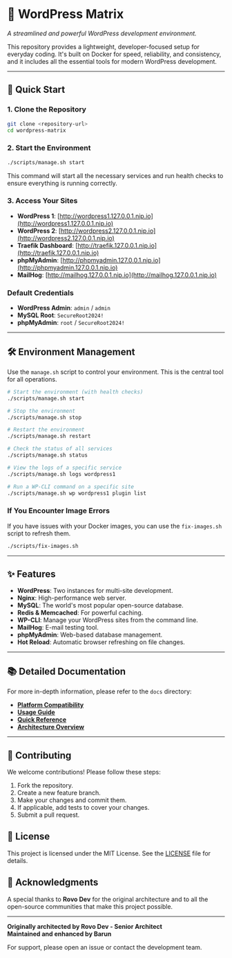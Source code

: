 # 🚀 WordPress Matrix

*A streamlined and powerful WordPress development environment.*

This repository provides a lightweight, developer-focused setup for everyday coding. It's built on Docker for speed, reliability, and consistency, and it includes all the essential tools for modern WordPress development.

---

## 🚀 Quick Start

### 1. Clone the Repository
```bash
git clone <repository-url>
cd wordpress-matrix
```

### 2. Start the Environment
```bash
./scripts/manage.sh start
```
This command will start all the necessary services and run health checks to ensure everything is running correctly.

### 3. Access Your Sites
- **WordPress 1**: [http://wordpress1.127.0.0.1.nip.io](http://wordpress1.127.0.0.1.nip.io)
- **WordPress 2**: [http://wordpress2.127.0.0.1.nip.io](http://wordpress2.127.0.0.1.nip.io)
- **Traefik Dashboard**: [http://traefik.127.0.0.1.nip.io](http://traefik.127.0.0.1.nip.io)
- **phpMyAdmin**: [http://phpmyadmin.127.0.0.1.nip.io](http://phpmyadmin.127.0.0.1.nip.io)
- **MailHog**: [http://mailhog.127.0.0.1.nip.io](http://mailhog.127.0.0.1.nip.io)

### Default Credentials
- **WordPress Admin**: `admin` / `admin`
- **MySQL Root**: `SecureRoot2024!`
- **phpMyAdmin**: `root` / `SecureRoot2024!`

---

## 🛠️ Environment Management

Use the `manage.sh` script to control your environment. This is the central tool for all operations.

```bash
# Start the environment (with health checks)
./scripts/manage.sh start

# Stop the environment
./scripts/manage.sh stop

# Restart the environment
./scripts/manage.sh restart

# Check the status of all services
./scripts/manage.sh status

# View the logs of a specific service
./scripts/manage.sh logs wordpress1

# Run a WP-CLI command on a specific site
./scripts/manage.sh wp wordpress1 plugin list
```

### If You Encounter Image Errors

If you have issues with your Docker images, you can use the `fix-images.sh` script to refresh them.

```bash
./scripts/fix-images.sh
```

---

## ✨ Features

- **WordPress**: Two instances for multi-site development.
- **Nginx**: High-performance web server.
- **MySQL**: The world's most popular open-source database.
- **Redis & Memcached**: For powerful caching.
- **WP-CLI**: Manage your WordPress sites from the command line.
- **MailHog**: E-mail testing tool.
- **phpMyAdmin**: Web-based database management.
- **Hot Reload**: Automatic browser refreshing on file changes.

---

## 📚 Detailed Documentation

For more in-depth information, please refer to the `docs` directory:

- **[Platform Compatibility](docs/PLATFORM_COMPATIBILITY.md)**
- **[Usage Guide](docs/USAGE_GUIDE.md)**
- **[Quick Reference](docs/QUICK_REFERENCE.md)**
- **[Architecture Overview](ARCHITECTURE.md)**

---

## 🤝 Contributing

We welcome contributions! Please follow these steps:

1. Fork the repository.
2. Create a new feature branch.
3. Make your changes and commit them.
4. If applicable, add tests to cover your changes.
5. Submit a pull request.

## 📄 License

This project is licensed under the MIT License. See the [LICENSE](LICENSE) file for details.

## 🙏 Acknowledgments

A special thanks to **Rovo Dev** for the original architecture and to all the open-source communities that make this project possible.

---

**Originally architected by Rovo Dev - Senior Architect**  
**Maintained and enhanced by Barun**

For support, please open an issue or contact the development team.